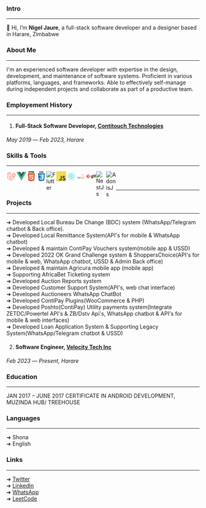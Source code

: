<h3>Intro</h3> <hr>
 
👋 Hi, I’m **Nigel Jaure**, a full-stack software developer and a designer based in Harare, Zimbabwe
 
<h3>About Me</h3><hr>

I'm an experienced software developer with expertise in the design, development, and maintenance of software systems. Proficient in various platforms, languages, and frameworks. Able to effectively self-manage during independent projects and collaborate as part of a productive team.

<h3>Employement History</h3><hr>

1. <h4>Full-Stack Software Developer, <a href="https://contitouch.co.zw/">Contitouch Technologies</a></h4>

*May 2019* — *Feb 2023, Harare*

<h3>Skills & Tools</h3> <hr>

<img align="left" alt="Laravel" width="26px" src="https://raw.githubusercontent.com/github/explore/80688e429a7d4ef2fca1e82350fe8e3517d3494d/topics/laravel/laravel.png" />
<img align="left" alt="Vue JS" width="26px" src="https://raw.githubusercontent.com/github/explore/80688e429a7d4ef2fca1e82350fe8e3517d3494d/topics/vue/vue.png" />
<img align="left" alt="HTML5" width="26px" src="https://raw.githubusercontent.com/github/explore/80688e429a7d4ef2fca1e82350fe8e3517d3494d/topics/html/html.png" />
<img align="left" alt="CSS3" width="26px" src="https://raw.githubusercontent.com/github/explore/80688e429a7d4ef2fca1e82350fe8e3517d3494d/topics/css/css.png" />
<img align="left" alt="Flutter" width="26px" src="https://avatars.githubusercontent.com/u/14101776?s=200&v=4" />
<img align="left" alt="JavaScript" width="26px" src="https://raw.githubusercontent.com/github/explore/80688e429a7d4ef2fca1e82350fe8e3517d3494d/topics/javascript/javascript.png" />
<img align="left" alt="React" width="26px" src="https://raw.githubusercontent.com/github/explore/80688e429a7d4ef2fca1e82350fe8e3517d3494d/topics/react/react.png" />
<img align="left" alt="MySQL" width="26px" src="https://raw.githubusercontent.com/github/explore/80688e429a7d4ef2fca1e82350fe8e3517d3494d/topics/mysql/mysql.png" />
<img align="left" alt="Git" width="26px" src="https://raw.githubusercontent.com/github/explore/80688e429a7d4ef2fca1e82350fe8e3517d3494d/topics/git/git.png" />
<img align="left" alt="NestJs" width="26px" src="https://avatars.githubusercontent.com/u/28507035?s=200&v=4" />
<img align="left" alt="AdonisJs" width="26px" src="https://avatars.githubusercontent.com/u/13810373?s=200&v=4" />

<br />
<br />

---

<h3>Projects</h3><hr>

➜ Developed Local Bureau De Change (BDC) system (WhatsApp/Telegram chatbot & Back office).<br>
➜ Developed Local Remittance System(API's for mobile & WhatsApp chatbot)<br>
➜ Developed & maintain ContiPay Vouchers system(mobile app & USSD) <br>
➜ Developed 2022 OK Grand Challenge system & ShoppersChoice(API's for mobile & web, WhatsApp chatbot, USSD & Admin Back office)<br>
➜ Developed & maintain Agricura mobile app (mobile app) <br>
➜ Supporting AfricaBet Ticketing system<br>
➜ Developed Auction Reports system<br>
➜ Developed Customer Support System(API's, web chat interface)<br>
➜ Developed Auctioneers WhatsApp ChatBot<br>
➜ Developed ContiPay Plugins(WooCommerce & PHP)<br>
➜ Developed Poshto(ContiPay) Utility payments system(Integrate ZETDC/Powertel API's & ZB/Dstv Api's, WhatsApp chatbot & API's for mobile & web interfaces)<br>
➜ Developed Loan Application System & Supporting Legacy System(WhatsApp/Telegram chatbot & USSD)<br>


2. <h4>Software Engineer, <a href="https://www.velocityinc.tech/">Velocity Tech Inc</a></h4>

*Feb 2023* — *Present, Harare*


<h3>Education</h3><hr>

JAN 2017 – JUNE 2017
CERTIFICATE IN ANDROID DEVELOPMENT, 
MUZINDA HUB/ TREEHOUSE


<h3>Languages</h3><hr>

➜ Shona <br>
➜ English <br>


<h3>Links</h3><hr>

➜ <a href="https://twitter.com/njcozw">Twitter</a> <br>
➜ <a href="https://www.linkedin.com/in/nigeljaure/">LinkedIn</a> <br>
➜ <a href="https://wa.me/263782000340">WhatsApp</a> <br>
➜ <a href="https://leetcode.com/jenesiszw/">LeetCode</a> <br>


